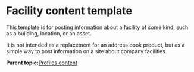 # Facility content template

This template is for posting information about a facility of some kind, such as a building, location, or an asset.

It is not intended as a replacement for an address book product, but as a simple way to post information on a site about company facilities.

**Parent topic:**[Profiles content](../ctc/ctc_arch_contypes_profile.md)


